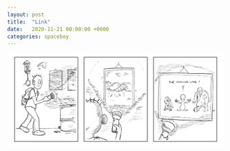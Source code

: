 ```yaml
---
layout: post
title:  "Link"
date:   2020-11-21 00:00:00 +0000
categories: spaceboy
---
```


[![Link](spaceboy/07%20-%20link.png)](spaceboy/07%20-%20link.png)

